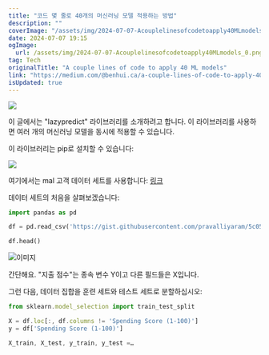 ```yaml
---
title: "코드 몇 줄로 40개의 머신러닝 모델 적용하는 방법"
description: ""
coverImage: "/assets/img/2024-07-07-Acouplelinesofcodetoapply40MLmodels_0.png"
date: 2024-07-07 19:15
ogImage: 
  url: /assets/img/2024-07-07-Acouplelinesofcodetoapply40MLmodels_0.png
tag: Tech
originalTitle: "A couple lines of code to apply 40 ML models"
link: "https://medium.com/@benhui.ca/a-couple-lines-of-code-to-apply-40-ml-models-d6024a98197e"
isUpdated: true
---
```




<img src="/assets/img/2024-07-07-Acouplelinesofcodetoapply40MLmodels_0.png" />

이 글에서는 "lazypredict" 라이브러리를 소개하려고 합니다. 이 라이브러리를 사용하면 여러 개의 머신러닝 모델을 동시에 적용할 수 있습니다.

이 라이브러리는 pip로 설치할 수 있습니다:

<img src="/assets/img/2024-07-07-Acouplelinesofcodetoapply40MLmodels_1.png" />

<div class="content-ad"></div>

여기에서는 mal 고객 데이터 세트를 사용합니다: [링크](https://gist.githubusercontent.com/pravalliyaram/5c05f43d2351249927b8a3f3cc3e5ecf/raw/8bd6144a87988213693754baaa13fb204933282d/Mall_Customers.csv)

데이터 세트의 처음을 살펴보겠습니다:

```python
import pandas as pd

df = pd.read_csv('https://gist.githubusercontent.com/pravalliyaram/5c05f43d2351249927b8a3f3cc3e5ecf/raw/8bd6144a87988213693754baaa13fb204933282d/Mall_Customers.csv')

df.head()
```

![이미지](/assets/img/2024-07-07-Acouplelinesofcodetoapply40MLmodels_2.png)

<div class="content-ad"></div>

간단해요. "지출 점수"는 종속 변수 Y이고 다른 필드들은 X입니다.

그런 다음, 데이터 집합을 훈련 세트와 테스트 세트로 분할하십시오:

```js
from sklearn.model_selection import train_test_split

X = df.loc[:, df.columns != 'Spending Score (1-100)']
y = df['Spending Score (1-100)']

X_train, X_test, y_train, y_test =…
```
